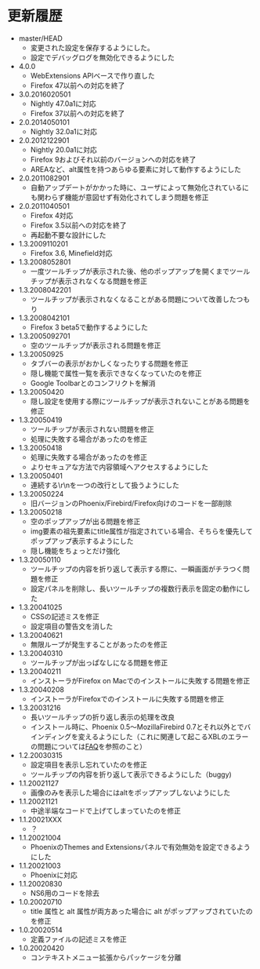 # 更新履歴

 - master/HEAD
   * 変更された設定を保存するようにした。
   * 設定でデバッグログを無効化できるようにした
 - 4.0.0
   * WebExtensions APIベースで作り直した
   * Firefox 47以前への対応を終了
 - 3.0.2016020501
   * Nightly 47.0a1に対応
   * Firefox 37以前への対応を終了
 - 2.0.2014050101
   * Nightly 32.0a1に対応
 - 2.0.2012122901
   * Nightly 20.0a1に対応
   * Firefox 9およびそれ以前のバージョンへの対応を終了
   * AREAなど、alt属性を持つあらゆる要素に対して動作するようにした
 - 2.0.2011082901
   * 自動アップデートがかかった時に、ユーザによって無効化されているにも関わらず機能が意図せず有効化されてしまう問題を修正
 - 2.0.2011040501
   * Firefox 4対応
   * Firefox 3.5以前への対応を終了
   * 再起動不要な設計にした
 - 1.3.2009110201
   * Firefox 3.6, Minefield対応
 - 1.3.2008052801
   * 一度ツールチップが表示された後、他のポップアップを開くまでツールチップが表示されなくなる問題を修正
 - 1.3.2008042201
   * ツールチップが表示されなくなることがある問題について改善したつもり
 - 1.3.2008042101
   * Firefox 3 beta5で動作するようにした
 - 1.3.2005092701
   * 空のツールチップが表示される問題を修正
 - 1.3.20050925
   * タブバーの表示がおかしくなったりする問題を修正
   * 隠し機能で属性一覧を表示できなくなっていたのを修正
   * Google Toolbarとのコンフリクトを解消
 - 1.3.20050420
   * 隠し設定を使用する際にツールチップが表示されないことがある問題を修正
 - 1.3.20050419
   * ツールチップが表示されない問題を修正
   * 処理に失敗する場合があったのを修正
 - 1.3.20050418
   * 処理に失敗する場合があったのを修正
   * よりセキュアな方法で内容領域へアクセスするようにした
 - 1.3.20050401
   * 連続する\r\nを一つの改行として扱うようにした
 - 1.3.20050224
   * 旧バージョンのPhoenix/Firebird/Firefox向けのコードを一部削除
 - 1.3.20050218
   * 空のポップアップが出る問題を修正
   * img要素の祖先要素にtitle属性が指定されている場合、そちらを優先してポップアップ表示するようにした
   * 隠し機能をちょっとだけ強化
 - 1.3.20050110
   * ツールチップの内容を折り返して表示する際に、一瞬画面がチラつく問題を修正
   * 設定パネルを削除し、長いツールチップの複数行表示を固定の動作にした
 - 1.3.20041025
   * CSSの記述ミスを修正
   * 設定項目の警告文を消した
 - 1.3.20040621
   * 無限ループが発生することがあったのを修正
 - 1.3.20040310
   * ツールチップが出っぱなしになる問題を修正
 - 1.3.20040211
   * インストーラがFirefox on Macでのインストールに失敗する問題を修正
 - 1.3.20040208
   * インストーラがFirefoxでのインストールに失敗する問題を修正
 - 1.3.20031216
   * 長いツールチップの折り返し表示の処理を改良
   * インストール時に、Phoenix 0.5～MozillaFirebird 0.7とそれ以外とでバインディングを変えるようにした（これに関連して起こるXBLのエラーの問題については[FAQ](http://piro.sakura.ne.jp/xul/#faq-XBLerror)を参照のこと）
 - 1.2.20030315
   * 設定項目を表示し忘れていたのを修正
   * ツールチップの内容を折り返して表示できるようにした（buggy)
 - 1.1.20021127
   * 画像のみを表示した場合にはaltをポップアップしないようにした
 - 1.1.20021121
   * 中途半端なコードで上げてしまっていたのを修正
 - 1.1.20021XXX
   * ？
 - 1.1.20021004
   * PhoenixのThemes and Extensionsパネルで有効無効を設定できるようにした
 - 1.1.20021003
   * Phoenixに対応
 - 1.1.20020830
   * NS6用のコードを除去
 - 1.0.20020710
   * title 属性と alt 属性が両方あった場合に alt がポップアップされていたのを修正
 - 1.0.20020514
   * 定義ファイルの記述ミスを修正
 - 1.0.20020420
   * コンテキストメニュー拡張からパッケージを分離
